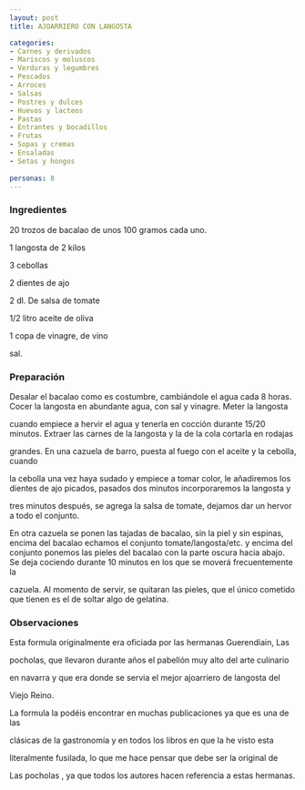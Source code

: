 ```yaml
---
layout: post
title: AJOARRIERO CON LANGOSTA

categories:
- Carnes y derivados
- Mariscos y moluscos
- Verduras y legumbres
- Pescados
- Arroces
- Salsas
- Postres y dulces
- Huevos y lacteos
- Pastas
- Entrantes y bocadillos
- Frutas
- Sopas y cremas
- Ensaladas
- Setas y hongos
 
personas: 8 
---
```


<h3>Ingredientes</h3>
20 trozos de bacalao de unos 100 gramos cada uno.

1 langosta de 2 kilos

3 cebollas

2 dientes de ajo

2 dl. De salsa de tomate

1/2 litro aceite de oliva

1 copa de vinagre, de vino

sal.

<h3>Preparación</h3>
Desalar el bacalao como es costumbre, cambiándole el agua cada 8 horas. Cocer la langosta en abundante agua, con sal y vinagre. Meter la langosta

cuando empiece a hervir el agua y tenerla en cocción durante 15/20 minutos. Extraer las carnes de la langosta y la de la cola cortarla en rodajas

grandes. En una cazuela de barro, puesta al fuego con el aceite y la cebolla, cuando

la cebolla una vez haya sudado y empiece a tomar color, le añadiremos los dientes de ajo picados, pasados dos minutos incorporaremos la langosta y

tres minutos después, se agrega la salsa de tomate, dejamos dar un hervor a todo el conjunto.

En otra cazuela se ponen las tajadas de bacalao, sin la piel y sin espinas, encima del bacalao echamos el  conjunto tomate/langosta/etc. y encima del conjunto ponemos las pieles del bacalao con la parte oscura hacia abajo. Se deja cociendo durante 10 minutos  en los que se moverá frecuentemente la

cazuela. Al momento de servir, se quitaran las pieles, que el único cometido que tienen es el de soltar algo de gelatina.

<h3>Observaciones</h3>
Esta formula originalmente era oficiada por las hermanas Guerendiain, Las

pocholas, que llevaron durante años el pabellón muy alto del arte culinario

en navarra y que era donde se servia el mejor ajoarriero de langosta del

Viejo Reino.

La formula la podéis encontrar en muchas publicaciones ya que es una de las

clásicas de la gastronomía y en todos los libros en que la he visto esta

literalmente fusilada, lo que me hace pensar que debe ser la original de

Las pocholas , ya que todos los autores hacen referencia a estas hermanas.

